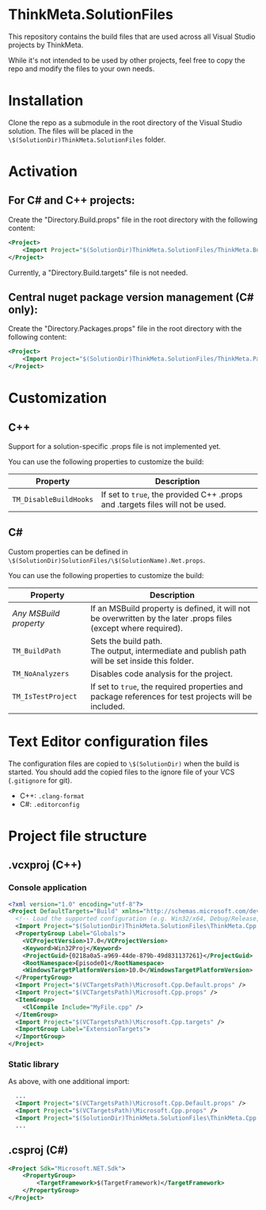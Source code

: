 # ThinkMeta.SolutionFiles

This repository contains the build files that are used across all Visual Studio projects by ThinkMeta.

While it's not intended to be used by other projects, feel free to copy the repo and modify the files to your own needs.

# Installation

Clone the repo as a submodule in the root directory of the Visual Studio solution. The files will be placed in the `\$(SolutionDir)ThinkMeta.SolutionFiles` folder.

# Activation

## For C# and C++ projects:

Create the "Directory.Build.props" file in the root directory with the following content:

```xml
<Project>
    <Import Project="$(SolutionDir)ThinkMeta.SolutionFiles/ThinkMeta.Build.props"/>
</Project>
```

Currently, a "Directory.Build.targets" file is not needed.

## Central nuget package version management (C# only):

Create the "Directory.Packages.props" file in the root directory with the following content:

```xml
<Project>
    <Import Project="$(SolutionDir)ThinkMeta.SolutionFiles/ThinkMeta.Packages.props" />
</Project>
```

# Customization

## C++

Support for a solution-specific .props file is not implemented yet.

You can use the following properties to customize the build:

|Property|Description|
|---|---|
|`TM_DisableBuildHooks`|If set to `true`, the provided C++ .props and .targets files will not be used.|

## C#

Custom properties can be defined in `\$(SolutionDir)SolutionFiles/\$(SolutionName).Net.props`.

You can use the following properties to customize the build:

|Property|Description|
|---|---|
|<i>Any MSBuild property</i>|If an MSBuild property is defined, it will not be overwritten by the later .props files (except where required).|
|`TM_BuildPath`|Sets the build path.<br>The output, intermediate and publish path will be set inside this folder.|
|`TM_NoAnalyzers`|Disables code analysis for the project.|
|`TM_IsTestProject`|If set to `true`, the required properties and package references for test projects will be included.

# Text Editor configuration files

The configuration files are copied to `\$(SolutionDir)` when the build is started. You should add the copied files to the ignore file of your VCS (`.gitignore` for git).

* C++: `.clang-format`
* C#: `.editorconfig`

# Project file structure

## .vcxproj (C++)

### Console application

```xml
<?xml version="1.0" encoding="utf-8"?>
<Project DefaultTargets="Build" xmlns="http://schemas.microsoft.com/developer/msbuild/2003">
  <!-- Load the supported configuration (e.g. Win32/x64, Debug/Release, ...) -->
  <Import Project="$(SolutionDir)ThinkMeta.SolutionFiles\ThinkMeta.Cpp.Configurations.props" />
  <PropertyGroup Label="Globals">
    <VCProjectVersion>17.0</VCProjectVersion>
    <Keyword>Win32Proj</Keyword>
    <ProjectGuid>{0218a0a5-a969-44de-879b-49d831137261}</ProjectGuid>
    <RootNamespace>Episode01</RootNamespace>
    <WindowsTargetPlatformVersion>10.0</WindowsTargetPlatformVersion>
  </PropertyGroup>
  <Import Project="$(VCTargetsPath)\Microsoft.Cpp.Default.props" />
  <Import Project="$(VCTargetsPath)\Microsoft.Cpp.props" />
  <ItemGroup>
    <ClCompile Include="MyFile.cpp" />
  </ItemGroup>
  <Import Project="$(VCTargetsPath)\Microsoft.Cpp.targets" />
  <ImportGroup Label="ExtensionTargets">
  </ImportGroup>
</Project>
```

### Static library

As above, with one additional import:

```xml
  ...
  <Import Project="$(VCTargetsPath)\Microsoft.Cpp.Default.props" />
  <Import Project="$(VCTargetsPath)\Microsoft.Cpp.props" />
  <Import Project="$(SolutionDir)ThinkMeta.SolutionFiles\ThinkMeta.Cpp.StaticLibrary.props" />
  ...
```

## .csproj (C#)

```xml
<Project Sdk="Microsoft.NET.Sdk">
    <PropertyGroup>
        <TargetFramework>$(TargetFramework)</TargetFramework>
    </PropertyGroup>
</Project>
```